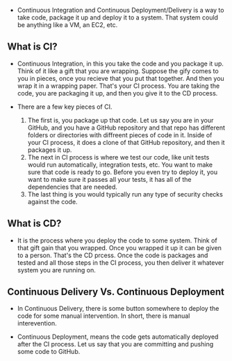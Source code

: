 * Continuous Integration and Continuous Deployment/Delivery is a way to take code, package it up and deploy it to a system. That system could be anything like a VM, an EC2, etc.

## What is CI? ##

* Continuous Integration, in this you take the code and you package it up. Think of it like a gift that you are wrapping. Suppose the gify comes to you in pieces, once you recieve that you put that together. And then you wrap it in a wrapping paper. That's your CI process. You are taking the code, you are packaging it up, and then you give it to the CD process.

* There are a few key pieces of CI.

  1. The first is, you package up that code. Let us say you are in your GitHub, and you have a GitHub repository and that repo has different folders or directories with diffreent pieces of code in it. Inside of your CI process, it does a clone of that GitHub repository, and then it packages it up.
  2. The next in CI process is where we test our code, like unit tests would run automatically, integration tests, etc. You want to make sure that code is ready to go. Before you even try to deploy it, you want to make sure it passes all your tests, it has all of the dependencies that are needed.
  3. The last thing is you would typically run any type of security checks against the code.



## What is CD? ##

* It is the process where you deploy the code to some system. Think of that gift gain that you wrapped. Once you wrapped it up it can be given to a person. That's the CD prcess. Once the code is packages and tested and all those steps in the CI process, you then deliver it whatever system you are running on.


## Continuous Delivery Vs. Continuous Deployment ##

* In Continuous Delivery, there is some button somewhere to deploy the code for some manual intervention. In short, there is manual interevention.

* Continuous Deployment, means the code gets automatically deployed after the CI process. Let us say that you are committing and pushing some code to GitHub. 
